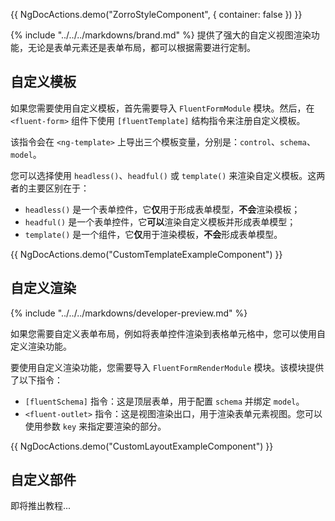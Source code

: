 {{ NgDocActions.demo("ZorroStyleComponent", { container: false }) }}

{% include "../../../markdowns/brand.md" %} 提供了强大的自定义视图渲染功能，无论是表单元素还是表单布局，都可以根据需要进行定制。

## 自定义模板

如果您需要使用自定义模板，首先需要导入 `FluentFormModule` 模块。然后，在 `<fluent-form>` 组件下使用 `[fluentTemplate]` 结构指令来注册自定义模板。

该指令会在 `<ng-template>` 上导出三个模板变量，分别是：`control`、`schema`、`model`。

您可以选择使用 `headless()`、`headful()` 或 `template()` 来渲染自定义模板。这两者的主要区别在于：

- `headless()` 是一个表单控件，它**仅**用于形成表单模型，**不会**渲染模板；
- `headful()` 是一个表单控件，它**可以**渲染自定义模板并形成表单模型；
- `template()` 是一个组件，它**仅**用于渲染模板，**不会**形成表单模型。

{{ NgDocActions.demo("CustomTemplateExampleComponent") }}

## 自定义渲染

{% include "../../../markdowns/developer-preview.md" %}

如果您需要自定义表单布局，例如将表单控件渲染到表格单元格中，您可以使用自定义渲染功能。

要使用自定义渲染功能，您需要导入 `FluentFormRenderModule` 模块。该模块提供了以下指令：

- `[fluentSchema]` 指令：这是顶层表单，用于配置 `schema` 并绑定 `model`。
- `<fluent-outlet>` 指令：这是视图渲染出口，用于渲染表单元素视图。您可以使用参数 `key` 来指定要渲染的部分。

{{ NgDocActions.demo("CustomLayoutExampleComponent") }}

## 自定义部件

即将推出教程...
